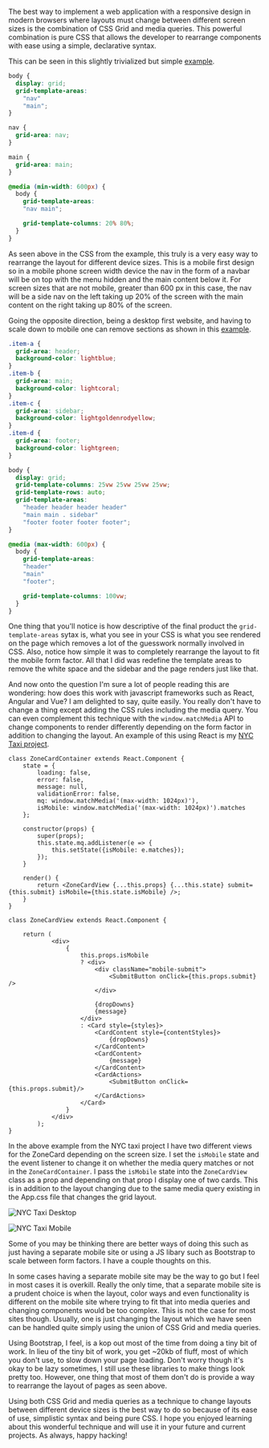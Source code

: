 The best way to implement a web application with a responsive design in modern browsers where layouts must change between different screen sizes is the combination of CSS Grid and media queries. This powerful combination is pure CSS that allows the developer to rearrange components with ease using a simple, declarative syntax.

This can be seen in this slightly trivialized but simple [example](https://repl.it/@NickCStaggs/CSS-Grid-Layout-Example). 
```css
body {
  display: grid;
  grid-template-areas: 
    "nav"
    "main";
}

nav {
  grid-area: nav;
}

main {
  grid-area: main;
}

@media (min-width: 600px) {
  body {
    grid-template-areas: 
    "nav main";

    grid-template-columns: 20% 80%;
  }
}
```
As seen above in the CSS from the example, this truly is a very easy way to rearrange the layout for different device sizes. This is a mobile first design so in a mobile phone screen width device the nav in the form of a navbar will be on top with the menu hidden and the main content below it. For screen sizes that are not mobile, greater than 600 px in this case, the nav will be a side nav on the left taking up 20% of the screen with the main content on the right taking up 80% of the screen. 

Going the opposite direction, being a desktop first website, and having to scale down to mobile one can remove sections as shown in this [example](https://repl.it/@NickCStaggs/CSS-Grid-Remove-Section). 
```css
.item-a {
  grid-area: header;
  background-color: lightblue;
}
.item-b {
  grid-area: main;
  background-color: lightcoral;
}
.item-c {
  grid-area: sidebar;
  background-color: lightgoldenrodyellow;
}
.item-d {
  grid-area: footer;
  background-color: lightgreen;
}

body {
  display: grid;
  grid-template-columns: 25vw 25vw 25vw 25vw;
  grid-template-rows: auto;
  grid-template-areas: 
    "header header header header"
    "main main . sidebar"
    "footer footer footer footer";
}

@media (max-width: 600px) {
  body {
    grid-template-areas: 
    "header"
    "main"
    "footer";

    grid-template-columns: 100vw;
  }
}
```
One thing that you'll notice is how descriptive of the final product the `grid-template-areas` sytax is, what you see in your CSS is what you see rendered on the page which removes a lot of the guesswork normally involved in CSS. Also, notice how simple it was to completely rearrange the layout to fit the mobile form factor. All that I did was redefine the template areas to remove the white space and the sidebar and the page renders just like that. 

And now onto the question I'm sure a lot of people reading this are wondering: how does this work with javascript frameworks such as React, Angular and Vue? I am delighted to say, quite easily. You really don't have to change a thing except adding the CSS rules including the media query. You can even complement this technique with the `window.matchMedia` API to change components to render differently depending on the form factor in addition to changing the layout. An example of this using React is my [NYC Taxi project](https://github.com/nickstaggs/nyc-taxi-2017-frontend/blob/develop/src/toolbar/ZoneCard.js).
```JSX
class ZoneCardContainer extends React.Component {
    state = {
        loading: false, 
        error: false, 
        message: null, 
        validationError: false, 
        mq: window.matchMedia('(max-width: 1024px)'),
        isMobile: window.matchMedia('(max-width: 1024px)').matches
    };

    constructor(props) {
        super(props);
        this.state.mq.addListener(e => {
            this.setState({isMobile: e.matches});
        });
    }

    render() {
        return <ZoneCardView {...this.props} {...this.state} submit={this.submit} isMobile={this.state.isMobile} />;
    }
}

class ZoneCardView extends React.Component {

    return (
            <div>
                {
                    this.props.isMobile 
                    ? <div>
                        <div className="mobile-submit">
                            <SubmitButton onClick={this.props.submit}  />   
                        </div>
                        
                        {dropDowns}
                        {message}
                    </div>
                    : <Card style={styles}>
                        <CardContent style={contentStyles}>
                            {dropDowns}
                        </CardContent>
                        <CardContent>
                            {message}
                        </CardContent>
                        <CardActions>
                            <SubmitButton onClick={this.props.submit}/>
                        </CardActions>
                    </Card>
                }
            </div>
        );
}
```
In the above example from the NYC taxi project I have two different views for the ZoneCard depending on the screen size. I set the `isMobile` state and the event listener to change it on whether the media query matches or not in the `ZoneCardContainer`. I pass the `isMobile` state into the `ZoneCardView` class as a prop and depending on that prop I display one of two cards. This is in addition to the layout changing due to the same media query existing in the App.css file that changes the grid layout. 

![NYC Taxi Desktop](https://ns-pp-api.azurewebsites.net/api/files/5dab3247c77fce07b76d279f)

![NYC Taxi Mobile](https://ns-pp-api.azurewebsites.net/api/files/5dab322cc77fce07b76d279e)

Some of you may be thinking there are better ways of doing this such as just having a separate mobile site or using a JS libary such as Bootstrap to scale between form factors. I have a couple thoughts on this.

In some cases having a separate mobile site may be the way to go but I feel in most cases it is overkill. Really the only time, that a separate mobile site is a prudent choice is when the layout, color ways and even functionality is different on the mobile site where trying to fit that into media queries and changing components would be too complex. This is not the case for most sites though. Usually, one is just changing the layout which we have seen can be handled quite simply using the union of CSS Grid and media queries. 

Using Bootstrap, I feel, is a kop out most of the time from doing a tiny bit of work. In lieu of the tiny bit of work, you get ~20kb of fluff, most of which you don't use, to slow down your page loading. Don't worry though it's okay to be lazy sometimes, I still use these libraries to make things look pretty too. However, one thing that most of them don't do is provide a way to rearrange the layout of pages as seen above. 

Using both CSS Grid and media queries as a technique to change layouts between different device sizes is the best way to do so because of its ease of use, simplistic syntax and being pure CSS. I hope you enjoyed learning about this wonderful technique and will use it in your future and current projects. As always, happy hacking!

